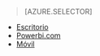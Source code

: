 > [AZURE.SELECTOR]
- [Escritorio](../articles/notification-hubs/notification-hubs-windows-store-dotnet-get-started.md)
- [Powerbi.com](../articles/notification-hubs/notification-hubs-windows-phone-get-started.md)
- [Móvil](../articles/notification-hubs/notification-hubs-ios-get-started.md)

